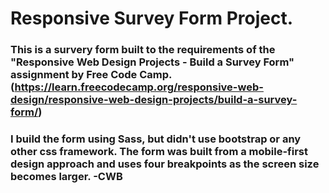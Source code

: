 # Responsive Survey Form Project.


### This is a survery form built to the requirements of the "Responsive Web Design Projects - Build a Survey Form" assignment by Free Code Camp.(https://learn.freecodecamp.org/responsive-web-design/responsive-web-design-projects/build-a-survey-form/)


### I build the form using Sass, but didn't use bootstrap or any other css framework. The form was built from a mobile-first design approach and uses four breakpoints as the screen size becomes larger. -CWB


